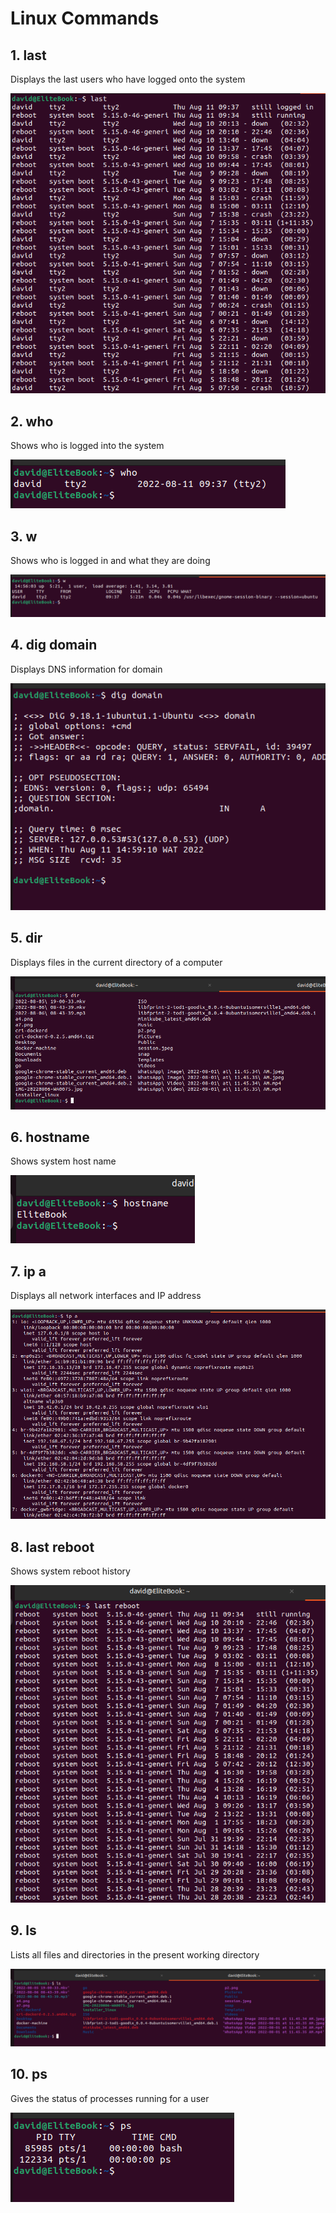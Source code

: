 # Linux Commands

## 1. last

Displays the last users who have logged onto the system

![last](../screenshots/last.png)

## 2. who

Shows who is logged into the system

![who](../screenshots/who.png)

## 3. w

Shows who is logged in and what they are doing

![w](../screenshots/w.png)

## 4. dig domain

Displays DNS information for domain

![dig domain](../screenshots/dig_domain.png)

## 5. dir

Displays files in the current directory of a computer

![dir](../screenshots/dir.png)

## 6. hostname

Shows system host name

![hostname](../screenshots/hostname.png)

## 7. ip a

Displays all network interfaces and IP address

![ip](../screenshots/ip_a.png)

## 8. last reboot

Shows system reboot history

![last reboot](../screenshots/last_reboot.png)

## 9. ls

Lists all files and directories in the present working directory

![ls](../screenshots/ls.png)

## 10. ps

Gives the status of processes running for a user

![ps](../screenshots/ps.png)